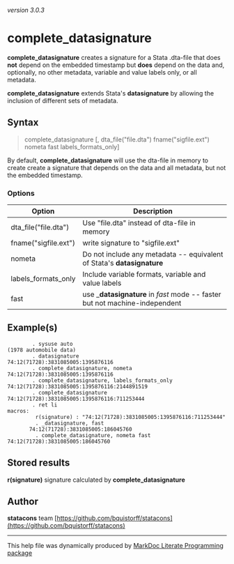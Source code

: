 _version 3.0.3_

complete_datasignature
======

__complete_datasignature__ creates a signature for a Stata .dta-file that does __not__ depend on the embedded timestamp but __does__ depend on the data and, optionally, no other metadata, variable and value labels only, or all metadata.

__complete_datasignature__ extends Stata's __datasignature__ by allowing the inclusion of different sets of metadata.


Syntax
------

> complete_datasignature [, dta_file("file.dta") fname("sigfile.ext") nometa fast labels_formats_only]


By default, __complete_datasignature__ will use the dta-file in memory to create create a signature that depends on the data and all metadata, but not the embedded timestamp.

### Options

| Option                     | Description                                        |
|----------------------------|----------------------------------------------------|
| dta_file("file.dta")           | Use  "file.dta"  instead of dta-file in memory       |
| fname("sigfile.ext")           | write signature to "sigfile.ext"     |
| nometa                     | Do not include any metadata -- equivalent of Stata's __datasignature__          |
| labels_formats_only             | Include variable formats, variable and value labels               |
| fast          | use ___datasignature__ in _fast_ mode -- faster but not machine-independent                       |



Example(s)
----------


            . sysuse auto
    (1978 automobile data)
            . datasignature
    74:12(71728):3831085005:1395876116
            . complete_datasignature, nometa
    74:12(71728):3831085005:1395876116
            . complete_datasignature, labels_formats_only
    74:12(71728):3831085005:1395876116:2144891519
            . complete_datasignature
    74:12(71728):3831085005:1395876116:711253444
            . ret li
    macros:
             r(signature) : "74:12(71728):3831085005:1395876116:711253444"
             . _datasignature, fast
           74:12(71728):3831085005:186045760
             . complete_datasignature, nometa fast
    74:12(71728):3831085005:186045760




Stored results
----------------

__r(signature)__    signature calculated by __complete_datasignature__

Author
------

__statacons__ team
[https://github.com/bquistorff/statacons](https://github.com/bquistorff/statacons)


- - -

This help file was dynamically produced by
[MarkDoc Literate Programming package](http://www.haghish.com/markdoc/)

